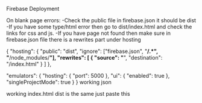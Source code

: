 Firebase Deployment

On blank page errors:
-Check the public file in firebase.json it should be dist
-If you have some type/html error then go to dist/index.html and check the links for css and js.
-If you have page not found then make sure in firebase.json file there is a rewrites part under hosting 


{
  "hosting": {
    "public": "dist",
    "ignore": ["firebase.json", "**/.*", "**/node_modules/**"],
    "rewrites": [
      {
        "source": "**",
        "destination": "/index.html"
      }
    ]
  },

  "emulators": {
    "hosting": {
      "port": 5000
    },
    "ui": {
      "enabled": true
    },
    "singleProjectMode": true
  }
}
working json
<!doctype html>
<html lang="en">
  <head>
    <meta charset="UTF-8" />
    <base href="/">
    <link rel="icon" type="image/svg+xml" href="/vite.svg" />
    <meta name="viewport" content="width=device-width, initial-scale=1.0" />
    <link
      href="https://fonts.googleapis.com/css?family=Material+Icons|Material+Icons+Outlined|Material+Icons+Two+Tone|Material+Icons+Round|Material+Icons+Sharp"
      rel="stylesheet"
    />
    <link
      href="https://fonts.googleapis.com/css2?family=Open+Sans:wght@400;600;700&display=swap"
      rel="stylesheet"
    />
    <title>Calendar</title>
    <script type="module" crossorigin src="assets/index-25efd88f.js"></script>
    <link rel="stylesheet" href="assets/index-e87fdc24.css">
  </head>
  <body>
    <div id="root"></div>
    
  </body>
</html>
working index.html
dist is the same just paste this
